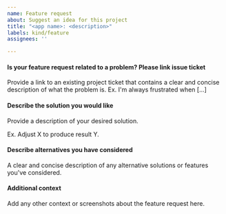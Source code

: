 ```yaml
---
name: Feature request
about: Suggest an idea for this project
title: "<app name>: <description>"
labels: kind/feature
assignees: ''

---
```


#### Is your feature request related to a problem? Please link issue ticket

Provide a link to an existing project ticket that contains a clear and concise description of
what the problem is. Ex. I'm always frustrated when [...]

#### Describe the solution you would like

Provide a description of your desired solution.

Ex. Adjust X to produce result Y.

#### Describe alternatives you have considered

A clear and concise description of any alternative solutions or features you've considered.

#### Additional context

Add any other context or screenshots about the feature request here.
